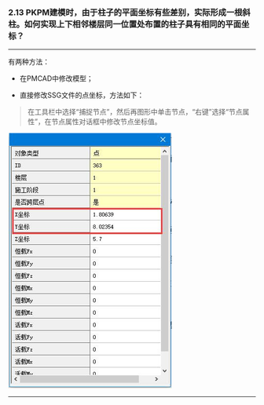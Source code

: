 ﻿### 2.13   PKPM建模时，由于柱子的平面坐标有些差别，实际形成一根斜柱。如何实现上下相邻楼层同一位置处布置的柱子具有相同的平面坐标？

---

有两种方法：

* 在PMCAD中修改模型；

* 直接修改SSG文件的点坐标，方法如下：

> 在工具栏中选择“捕捉节点”，然后再图形中单击节点，“右键”选择“节点属性”，在节点属性对话框中修改节点坐标值。

![](.\image\2.13-1.jpg)

---
